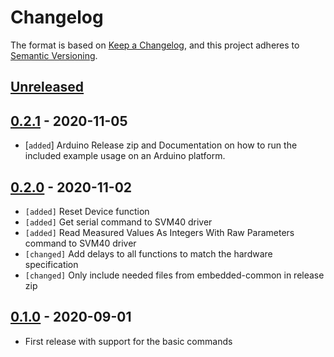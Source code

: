 # Changelog

The format is based on [Keep a Changelog](https://keepachangelog.com/en/1.0.0/),
and this project adheres to [Semantic Versioning](https://semver.org/spec/v2.0.0.html).

## [Unreleased]

## [0.2.1] - 2020-11-05

 * [`added`] Arduino Release zip and Documentation on how to run the included
             example usage on an Arduino platform.

## [0.2.0] - 2020-11-02

 * `[added]`   Reset Device function
 * `[added]`   Get serial command to SVM40 driver
 * `[added]`   Read Measured Values As Integers With Raw Parameters command to
               SVM40 driver
 * `[changed]` Add delays to all functions to match the hardware specification
 * `[changed]` Only include needed files from embedded-common in release zip

## [0.1.0] - 2020-09-01

 * First release with support for the basic commands

[Unreleased]: https://github.com/Sensirion/embedded-svm40/compare/0.2.1...master
[0.2.1]: https://github.com/Sensirion/embedded-svm40/compare/0.2.0...0.2.1
[0.2.0]: https://github.com/Sensirion/embedded-svm40/compare/0.1.0...0.2.0
[0.1.0]: https://github.com/Sensirion/embedded-svm40/releases/tag/0.1.0
